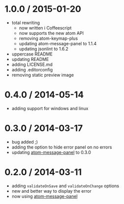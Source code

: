 
1.0.0 / 2015-01-20
==================

  * total rewriting
    * now written i Coffeescript
    * now supports the new atom API
    * removing atom-keymap-plus
    * updating atom-message-panel to 1.1.4
    * updating jsonlint to 1.6.2
  * uppercase README
  * updating README
  * adding LICENSE.md
  * adding .editorconfig
  * removing static preview image

0.4.0 / 2014-05-14
==================

 * adding support for windows and linux

0.3.0 / 2014-03-17
==================

 * bug added ;)
 * adding the option to hide error panel on no errors
 * updating [atom-message-panel](https://github.com/tcarlsen/atom-message-panel) to 0.3.0

0.2.0 / 2014-03-11
==================

 * adding `validateOnSave` and `validateOnChange` options
 * new and better way to display the error
 * now using [atom-message-panel](https://github.com/tcarlsen/atom-message-panel)
